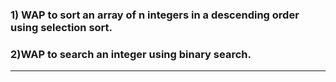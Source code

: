 ### 1) WAP to sort an array of n integers in a descending order using selection sort.
### 2)WAP to search an integer using binary search.
---